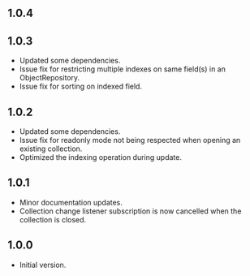 ## 1.0.4

## 1.0.3

- Updated some dependencies.
- Issue fix for restricting multiple indexes on same field(s) in an ObjectRepository.
- Issue fix for sorting on indexed field.

## 1.0.2

- Updated some dependencies.
- Issue fix for readonly mode not being respected when opening an existing collection.
- Optimized the indexing operation during update.

## 1.0.1

- Minor documentation updates.
- Collection change listener subscription is now cancelled when the collection is closed. 


## 1.0.0

- Initial version.
